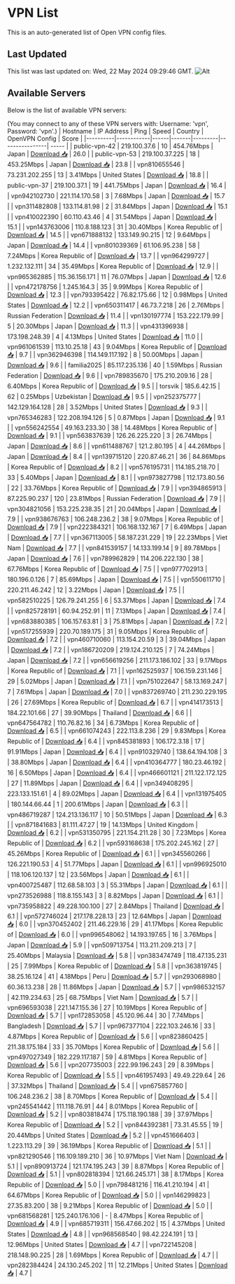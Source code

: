 # VPN List

This is an auto-generated list of Open VPN config files.

## Last Updated

This list was last updated on: Wed, 22 May 2024 09:29:46 GMT.
![Alt](https://repobeats.axiom.co/api/embed/186b98318ef1479477931607c1ad7d823f12451f.svg "Repobeats analytics image")

## Available Servers

Below is the list of available VPN servers:

(You may connect to any of these VPN servers with: Username: 'vpn', Password: 'vpn'.)
| Hostname | IP Address | Ping | Speed | Country | OpenVPN Config | Score |
|----------|------------|------|-------|---------|----------------| ----- |
| public-vpn-42 | 219.100.37.6 | 10 | 454.76Mbps | Japan | [Download 📥](./configs/server_0_JP.ovpn) | 26.0 |
| public-vpn-53 | 219.100.37.225 | 18 | 453.25Mbps | Japan | [Download 📥](./configs/server_1_JP.ovpn) | 23.8 |
| vpn810655546 | 73.231.202.255 | 13 | 3.41Mbps | United States | [Download 📥](./configs/server_2_US.ovpn) | 18.8 |
| public-vpn-37 | 219.100.37.1 | 19 | 441.75Mbps | Japan | [Download 📥](./configs/server_3_JP.ovpn) | 16.4 |
| vpn942102730 | 221.114.170.58 | 3 | 7.68Mbps | Japan | [Download 📥](./configs/server_4_JP.ovpn) | 15.7 |
| vpn311482808 | 133.114.81.98 | 2 | 31.84Mbps | Japan | [Download 📥](./configs/server_5_JP.ovpn) | 15.1 |
| vpn410022390 | 60.110.43.46 | 4 | 31.54Mbps | Japan | [Download 📥](./configs/server_6_JP.ovpn) | 15.1 |
| vpn143763006 | 110.8.188.123 | 31 | 30.40Mbps | Korea Republic of | [Download 📥](./configs/server_7_KR.ovpn) | 14.5 |
| vpn671888132 | 133.149.90.215 | 12 | 9.64Mbps | Japan | [Download 📥](./configs/server_8_JP.ovpn) | 14.4 |
| vpn801039369 | 61.106.95.238 | 58 | 7.24Mbps | Korea Republic of | [Download 📥](./configs/server_9_KR.ovpn) | 13.7 |
| vpn964299727 | 1.232.132.111 | 34 | 35.49Mbps | Korea Republic of | [Download 📥](./configs/server_10_KR.ovpn) | 12.9 |
| vpn965362885 | 115.36.156.171 | 11 | 76.07Mbps | Japan | [Download 📥](./configs/server_11_JP.ovpn) | 12.6 |
| vpn472178756 | 1.245.164.3 | 35 | 9.99Mbps | Korea Republic of | [Download 📥](./configs/server_12_KR.ovpn) | 12.3 |
| vpn793395422 | 76.82.175.66 | 12 | 0.98Mbps | United States | [Download 📥](./configs/server_13_US.ovpn) | 12.2 |
| vpn650311417 | 46.73.7.218 | 26 | 2.76Mbps | Russian Federation | [Download 📥](./configs/server_14_RU.ovpn) | 11.4 |
| vpn130197774 | 153.222.179.99 | 5 | 20.30Mbps | Japan | [Download 📥](./configs/server_15_JP.ovpn) | 11.3 |
| vpn431396938 | 173.198.248.39 | 4 | 4.13Mbps | United States | [Download 📥](./configs/server_16_US.ovpn) | 11.0 |
| vpn961061539 | 113.10.25.18 | 43 | 9.04Mbps | Korea Republic of | [Download 📥](./configs/server_17_KR.ovpn) | 9.7 |
| vpn362946398 | 114.149.117.192 | 8 | 50.00Mbps | Japan | [Download 📥](./configs/server_18_JP.ovpn) | 9.6 |
| familia2025 | 85.117.235.136 | 40 | 1.59Mbps | Russian Federation | [Download 📥](./configs/server_19_RU.ovpn) | 9.6 |
| vpn789835670 | 175.210.209.16 | 28 | 6.40Mbps | Korea Republic of | [Download 📥](./configs/server_20_KR.ovpn) | 9.5 |
| torsvik | 185.6.42.15 | 62 | 0.25Mbps | Uzbekistan | [Download 📥](./configs/server_21_UZ.ovpn) | 9.5 |
| vpn252375777 | 142.129.164.128 | 28 | 3.52Mbps | United States | [Download 📥](./configs/server_22_US.ovpn) | 9.3 |
| vpn765346283 | 122.208.194.126 | 5 | 0.87Mbps | Japan | [Download 📥](./configs/server_23_JP.ovpn) | 9.1 |
| vpn556242554 | 49.163.233.30 | 38 | 14.48Mbps | Korea Republic of | [Download 📥](./configs/server_24_KR.ovpn) | 9.1 |
| vpn563837639 | 126.26.225.220 | 3 | 26.74Mbps | Japan | [Download 📥](./configs/server_25_JP.ovpn) | 8.6 |
| vpn611488767 | 121.2.80.195 | 4 | 44.26Mbps | Japan | [Download 📥](./configs/server_26_JP.ovpn) | 8.4 |
| vpn139715120 | 220.87.46.21 | 36 | 84.86Mbps | Korea Republic of | [Download 📥](./configs/server_27_KR.ovpn) | 8.2 |
| vpn576195731 | 114.185.218.70 | 33 | 5.40Mbps | Japan | [Download 📥](./configs/server_28_JP.ovpn) | 8.1 |
| vpn973827798 | 112.173.80.56 | 22 | 33.76Mbps | Korea Republic of | [Download 📥](./configs/server_29_KR.ovpn) | 7.9 |
| vpn394865913 | 87.225.90.237 | 120 | 23.81Mbps | Russian Federation | [Download 📥](./configs/server_30_RU.ovpn) | 7.9 |
| vpn304821056 | 153.225.238.35 | 21 | 20.04Mbps | Japan | [Download 📥](./configs/server_31_JP.ovpn) | 7.9 |
| vpn938676763 | 106.248.236.2 | 38 | 9.07Mbps | Korea Republic of | [Download 📥](./configs/server_32_KR.ovpn) | 7.9 |
| vpn222384321 | 106.168.132.167 | 7 | 6.49Mbps | Japan | [Download 📥](./configs/server_33_JP.ovpn) | 7.7 |
| vpn367113005 | 58.187.231.229 | 19 | 22.23Mbps | Viet Nam | [Download 📥](./configs/server_34_VN.ovpn) | 7.7 |
| vpn841539157 | 14.133.199.14 | 9 | 89.78Mbps | Japan | [Download 📥](./configs/server_35_JP.ovpn) | 7.6 |
| vpn789962829 | 114.206.222.130 | 38 | 67.76Mbps | Korea Republic of | [Download 📥](./configs/server_36_KR.ovpn) | 7.5 |
| vpn977702913 | 180.196.0.126 | 7 | 85.69Mbps | Japan | [Download 📥](./configs/server_37_JP.ovpn) | 7.5 |
| vpn550611710 | 220.211.46.242 | 12 | 3.22Mbps | Japan | [Download 📥](./configs/server_38_JP.ovpn) | 7.5 |
| vpn582510225 | 126.79.241.255 | 6 | 53.37Mbps | Japan | [Download 📥](./configs/server_39_JP.ovpn) | 7.4 |
| vpn825728191 | 60.94.252.91 | 11 | 7.13Mbps | Japan | [Download 📥](./configs/server_40_JP.ovpn) | 7.4 |
| vpn683880385 | 106.157.63.81 | 3 | 75.81Mbps | Japan | [Download 📥](./configs/server_41_JP.ovpn) | 7.2 |
| vpn517255939 | 220.70.189.175 | 31 | 9.05Mbps | Korea Republic of | [Download 📥](./configs/server_42_KR.ovpn) | 7.2 |
| vpn460710060 | 113.154.20.59 | 3 | 39.04Mbps | Japan | [Download 📥](./configs/server_43_JP.ovpn) | 7.2 |
| vpn186720209 | 219.124.210.125 | 7 | 74.24Mbps | Japan | [Download 📥](./configs/server_44_JP.ovpn) | 7.2 |
| vpn656619256 | 211.173.186.102 | 33 | 9.17Mbps | Korea Republic of | [Download 📥](./configs/server_45_KR.ovpn) | 7.1 |
| vpn162525937 | 106.159.231.146 | 29 | 5.02Mbps | Japan | [Download 📥](./configs/server_46_JP.ovpn) | 7.1 |
| vpn751022647 | 58.13.169.247 | 7 | 7.61Mbps | Japan | [Download 📥](./configs/server_47_JP.ovpn) | 7.0 |
| vpn837269740 | 211.230.229.195 | 26 | 27.69Mbps | Korea Republic of | [Download 📥](./configs/server_48_KR.ovpn) | 6.7 |
| vpn414173513 | 184.22.101.66 | 27 | 39.90Mbps | Thailand | [Download 📥](./configs/server_49_TH.ovpn) | 6.6 |
| vpn647564782 | 110.76.82.16 | 34 | 6.73Mbps | Korea Republic of | [Download 📥](./configs/server_50_KR.ovpn) | 6.5 |
| vpn661074243 | 222.113.8.236 | 29 | 9.83Mbps | Korea Republic of | [Download 📥](./configs/server_51_KR.ovpn) | 6.4 |
| vpn845381893 | 106.172.3.18 | 17 | 91.91Mbps | Japan | [Download 📥](./configs/server_52_JP.ovpn) | 6.4 |
| vpn910329740 | 138.64.194.108 | 3 | 38.80Mbps | Japan | [Download 📥](./configs/server_53_JP.ovpn) | 6.4 |
| vpn410364777 | 180.23.46.192 | 16 | 6.50Mbps | Japan | [Download 📥](./configs/server_54_JP.ovpn) | 6.4 |
| vpn466601121 | 211.122.172.125 | 27 | 11.89Mbps | Japan | [Download 📥](./configs/server_55_JP.ovpn) | 6.4 |
| vpn349408295 | 223.133.151.61 | 4 | 89.02Mbps | Japan | [Download 📥](./configs/server_56_JP.ovpn) | 6.4 |
| vpn131975405 | 180.144.66.44 | 1 | 200.61Mbps | Japan | [Download 📥](./configs/server_57_JP.ovpn) | 6.3 |
| vpn486719287 | 124.213.136.117 | 10 | 50.51Mbps | Japan | [Download 📥](./configs/server_58_JP.ovpn) | 6.3 |
| vpn871841683 | 81.111.47.27 | 19 | 14.13Mbps | United Kingdom | [Download 📥](./configs/server_59_GB.ovpn) | 6.2 |
| vpn531350795 | 221.154.211.28 | 30 | 7.23Mbps | Korea Republic of | [Download 📥](./configs/server_60_KR.ovpn) | 6.2 |
| vpn593168638 | 175.202.245.162 | 27 | 45.26Mbps | Korea Republic of | [Download 📥](./configs/server_61_KR.ovpn) | 6.1 |
| vpn345560266 | 126.221.190.53 | 4 | 51.77Mbps | Japan | [Download 📥](./configs/server_62_JP.ovpn) | 6.1 |
| vpn996925010 | 118.106.120.137 | 12 | 23.56Mbps | Japan | [Download 📥](./configs/server_63_JP.ovpn) | 6.1 |
| vpn400725487 | 112.68.58.103 | 3 | 55.31Mbps | Japan | [Download 📥](./configs/server_64_JP.ovpn) | 6.1 |
| vpn273526988 | 118.8.155.143 | 3 | 8.82Mbps | Japan | [Download 📥](./configs/server_65_JP.ovpn) | 6.1 |
| vpn735958822 | 49.228.100.100 | 27 | 2.84Mbps | Thailand | [Download 📥](./configs/server_66_TH.ovpn) | 6.1 |
| vpn572746024 | 217.178.228.13 | 23 | 12.64Mbps | Japan | [Download 📥](./configs/server_67_JP.ovpn) | 6.0 |
| vpn370452402 | 211.46.229.16 | 29 | 41.17Mbps | Korea Republic of | [Download 📥](./configs/server_68_KR.ovpn) | 6.0 |
| vpn996548062 | 14.193.197.65 | 16 | 3.76Mbps | Japan | [Download 📥](./configs/server_69_JP.ovpn) | 5.9 |
| vpn509713754 | 113.211.209.213 | 7 | 25.40Mbps | Malaysia | [Download 📥](./configs/server_70_MY.ovpn) | 5.8 |
| vpn383474749 | 118.47.135.231 | 25 | 7.99Mbps | Korea Republic of | [Download 📥](./configs/server_71_KR.ovpn) | 5.8 |
| vpn363819745 | 38.25.16.124 | 41 | 4.18Mbps | Peru | [Download 📥](./configs/server_72_PE.ovpn) | 5.7 |
| vpn293068980 | 60.36.13.238 | 28 | 11.86Mbps | Japan | [Download 📥](./configs/server_73_JP.ovpn) | 5.7 |
| vpn986532157 | 42.119.234.63 | 25 | 68.75Mbps | Viet Nam | [Download 📥](./configs/server_74_VN.ovpn) | 5.7 |
| vpn696593038 | 221.147.155.36 | 27 | 10.19Mbps | Korea Republic of | [Download 📥](./configs/server_75_KR.ovpn) | 5.7 |
| vpn172853058 | 45.120.96.44 | 30 | 7.74Mbps | Bangladesh | [Download 📥](./configs/server_76_BD.ovpn) | 5.7 |
| vpn967377104 | 222.103.246.16 | 33 | 4.87Mbps | Korea Republic of | [Download 📥](./configs/server_77_KR.ovpn) | 5.6 |
| vpn823860425 | 211.38.175.184 | 33 | 35.70Mbps | Korea Republic of | [Download 📥](./configs/server_78_KR.ovpn) | 5.6 |
| vpn497027349 | 182.229.117.187 | 59 | 4.81Mbps | Korea Republic of | [Download 📥](./configs/server_79_KR.ovpn) | 5.6 |
| vpn207735003 | 222.99.196.243 | 29 | 8.39Mbps | Korea Republic of | [Download 📥](./configs/server_80_KR.ovpn) | 5.5 |
| vpn461957493 | 49.49.229.64 | 26 | 37.32Mbps | Thailand | [Download 📥](./configs/server_81_TH.ovpn) | 5.4 |
| vpn675857760 | 106.248.236.2 | 38 | 8.70Mbps | Korea Republic of | [Download 📥](./configs/server_82_KR.ovpn) | 5.4 |
| vpn245541442 | 111.118.76.91 | 44 | 8.01Mbps | Korea Republic of | [Download 📥](./configs/server_83_KR.ovpn) | 5.2 |
| vpn803818474 | 175.118.190.188 | 39 | 37.97Mbps | Korea Republic of | [Download 📥](./configs/server_84_KR.ovpn) | 5.2 |
| vpn844392381 | 73.31.45.55 | 19 | 20.44Mbps | United States | [Download 📥](./configs/server_85_US.ovpn) | 5.2 |
| vpn451666403 | 1.223.113.29 | 39 | 36.19Mbps | Korea Republic of | [Download 📥](./configs/server_86_KR.ovpn) | 5.1 |
| vpn821290546 | 116.109.189.210 | 36 | 10.97Mbps | Viet Nam | [Download 📥](./configs/server_87_VN.ovpn) | 5.1 |
| vpn890913724 | 121.174.195.243 | 39 | 8.87Mbps | Korea Republic of | [Download 📥](./configs/server_88_KR.ovpn) | 5.1 |
| vpn802818394 | 121.66.245.171 | 38 | 8.17Mbps | Korea Republic of | [Download 📥](./configs/server_89_KR.ovpn) | 5.0 |
| vpn798481216 | 116.41.210.194 | 41 | 64.67Mbps | Korea Republic of | [Download 📥](./configs/server_90_KR.ovpn) | 5.0 |
| vpn146299823 | 27.35.83.200 | 38 | 9.21Mbps | Korea Republic of | [Download 📥](./configs/server_91_KR.ovpn) | 5.0 |
| vpn681568281 | 125.240.176.106 | - | 8.47Mbps | Korea Republic of | [Download 📥](./configs/server_92_KR.ovpn) | 4.9 |
| vpn685719311 | 156.47.66.202 | 15 | 4.37Mbps | United States | [Download 📥](./configs/server_93_US.ovpn) | 4.8 |
| vpn968568540 | 98.42.224.191 | 13 | 12.96Mbps | United States | [Download 📥](./configs/server_94_US.ovpn) | 4.7 |
| vpn722145208 | 218.148.90.225 | 28 | 1.69Mbps | Korea Republic of | [Download 📥](./configs/server_95_KR.ovpn) | 4.7 |
| vpn282384424 | 24.130.245.202 | 11 | 12.21Mbps | United States | [Download 📥](./configs/server_96_US.ovpn) | 4.7 |
